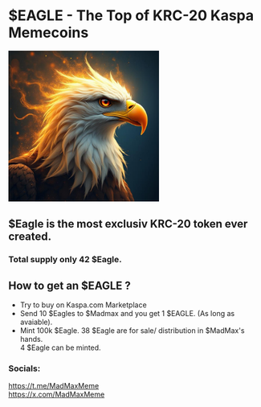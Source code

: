 # $EAGLE - The Top of KRC-20 Kaspa Memecoins

<img src="https://raw.githubusercontent.com/Mambo-Token/MamboLaunchPad/refs/heads/main/logos/Eagle-Logo.png" width="300" height="300">

## $Eagle is the most exclusiv KRC-20 token ever created.  
### Total supply only 42 $Eagle.  

## How to get an $EAGLE ?   
- Try to buy on Kaspa.com Marketplace  
- Send 10 $Eagles to $Madmax and you get 1 $EAGLE. (As long as avaiable).  
- Mint 100k $Eagle.
38 $Eagle are for sale/ distribution in $MadMax's hands.  
4 $Eagle can be minted.  

### Socials:  
https://t.me/MadMaxMeme  
https://x.com/MadMaxMeme  
